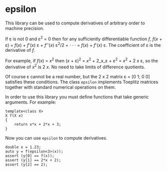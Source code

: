 ﻿# epsilon

This library can be used to compute derivatives of arbitrary order to machine precision.

If ε is not 0 and ε<sup>2</sup> = 0 then for any sufficiently differentiable function _f_,
_f_(_x_ + ε) = _f_(_x_) + _f_'(_x_) ε + _f_''(_x_) ε<sup>2</sup>/2 + &middot; &middot; &middot; =  _f_(_x_) + _f_'(_x_) ε.
The coefficient of ε is the derivative of _f_.

For example, if _f_(_x_) = _x_<sup>2</sup> 
then (_x_ + ε)<sup>2</sup> = _x_<sup>2</sup> + 2_x_ε + ε<sup>2</sup> = _x_<sup>2</sup> + 2 _x_ ε,
so the derivative of _x_<sup>2</sup> is 2 _x_. No need to take limits of difference
quotients.

Of course ε cannot be a real number, but the 2 x 2 matrix ε = [0 1; 0 0] satisfies these conditions.
The class `epsilon` implements Toeplitz matrices together with standard numerical operations on them.

In order to use this library you must define functions that take generic arguments. For example:
```
template<class X>
X f(X x)
{
    return x*x + 2*x + 3;
}
```
Now you can use `epsilon` to compute derivatives.
```
double x = 1.23;
auto y = f(epsilon<3>(x));
assert (y[0] == f(x));
assert (y[1] == 2*x + 2);
assert (y[2] == 2);
```

